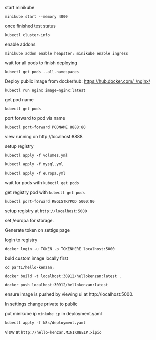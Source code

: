 start minikube

`minikube start --memory 4000`

once finished test status

`kubectl cluster-info`

enable addons

`minikube addon enable heapster; minikube enable ingress`

wait for all pods to finish deploying

`kubectl get pods --all-namespaces`

Deploy public image from dockerhub: https://hub.docker.com/_/nginx/

`kubectl run nginx image=nginx:latest`

get pod name

`kubectl get pods`

port forward to pod via name

`kubectl port-forward PODNAME 8888:80`

view running on http://localhost:8888

setup registry

`kubectl apply -f volumes.yml`

`kubectl apply -f mysql.yml`

`kubectl apply -f europa.yml`

wait for pods with `kubectl get pods`

get registry pod with `kubectl get pods`

`kubectl port-forward REGISTRYPOD 5000:80`

setup registry at `http://localhost:5000`

set /europa for storage. 

Generate token on settigs page

login to registry

`docker login -u TOKEN -p TOKENHERE localhost:5000`

buld custom image locally first

`cd part1/hello-kenzan;`

`docker build -t localhost:30912/hellokenzan:latest .`

`docker push localhost:30912/hellokenzan:latest`

ensure image is pushed by viewing ui at http://localhost:5000. 

In settings change private to public

put minikube ip `minkube ip` in deployment.yaml

`kubectl apply -f k8s/deployment.yaml`

view at `http://hello-kenzan.MINIKUBEIP.xipio`